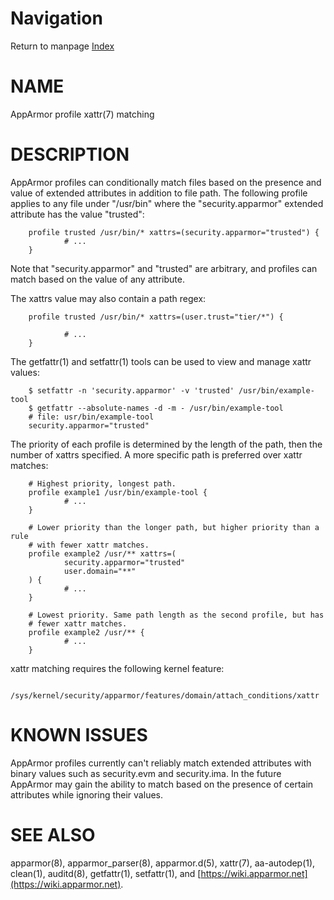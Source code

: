 # Navigation
Return to manpage [Index](ManPages)


# NAME

AppArmor profile xattr(7) matching

# DESCRIPTION

AppArmor profiles can conditionally match files based on the presence and value
of extended attributes in addition to file path. The following profile applies
to any file under "/usr/bin" where the "security.apparmor" extended attribute
has the value "trusted":

        profile trusted /usr/bin/* xattrs=(security.apparmor="trusted") {
                # ...
        }

Note that "security.apparmor" and "trusted" are arbitrary, and profiles can
match based on the value of any attribute.

The xattrs value may also contain a path regex:

        profile trusted /usr/bin/* xattrs=(user.trust="tier/*") {

                # ...
        }

The getfattr(1) and setfattr(1) tools can be used to view and manage xattr
values:

        $ setfattr -n 'security.apparmor' -v 'trusted' /usr/bin/example-tool
        $ getfattr --absolute-names -d -m - /usr/bin/example-tool
        # file: usr/bin/example-tool
        security.apparmor="trusted"

The priority of each profile is determined by the length of the path, then the
number of xattrs specified. A more specific path is preferred over xattr
matches:

        # Highest priority, longest path.
        profile example1 /usr/bin/example-tool {
                # ...
        }

        # Lower priority than the longer path, but higher priority than a rule
        # with fewer xattr matches.
        profile example2 /usr/** xattrs=(
                security.apparmor="trusted"
                user.domain="**"
        ) {
                # ...
        }

        # Lowest priority. Same path length as the second profile, but has 
        # fewer xattr matches.
        profile example2 /usr/** {
                # ...
        }

xattr matching requires the following kernel feature:

        /sys/kernel/security/apparmor/features/domain/attach_conditions/xattr

# KNOWN ISSUES

AppArmor profiles currently can't reliably match extended attributes with
binary values such as security.evm and security.ima. In the future AppArmor may
gain the ability to match based on the presence of certain attributes while
ignoring their values.

# SEE ALSO

apparmor(8),
apparmor\_parser(8),
apparmor.d(5),
xattr(7),
aa-autodep(1), clean(1),
auditd(8),
getfattr(1),
setfattr(1),
and [https://wiki.apparmor.net](https://wiki.apparmor.net).
